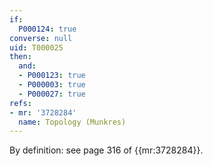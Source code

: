 ```yaml
---
if:
  P000124: true
converse: null
uid: T000025
then:
  and:
  - P000123: true
  - P000003: true
  - P000027: true
refs:
- mr: '3728284'
  name: Topology (Munkres)
---
```

By definition: see page 316 of {{mr:3728284}}.

